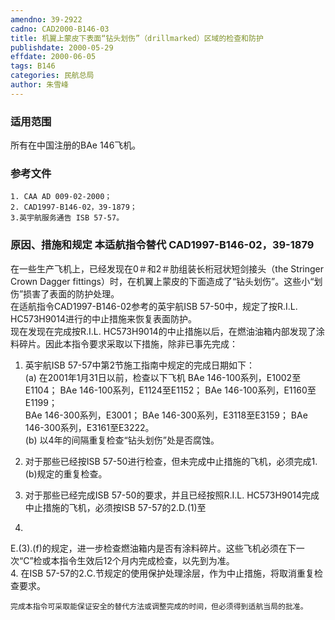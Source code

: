 ```yaml
---
amendno: 39-2922  
cadno: CAD2000-B146-03  
title: 机翼上蒙皮下表面“钻头划伤”（drillmarked）区域的检查和防护  
publishdate: 2000-05-29  
effdate: 2000-06-05  
tags: B146  
categories: 民航总局  
author: 朱雪峰  
---
```

  
### 适用范围  
所有在中国注册的BAe 146飞机。  
  
<!--more-->  
### 参考文件  
    1. CAA AD 009-02-2000；  
    2. CAD1997-B146-02，39-1879；  
    3.英宇航服务通告 ISB 57-57。  
  
### 原因、措施和规定 本适航指令替代 CAD1997-B146-02，39-1879  
在一些生产飞机上，已经发现在0＃和2＃肋组装长桁冠状短剑接头（the Stringer Crown Dagger fittings）时，在机翼上蒙皮的下面造成了“钻头划伤”。这些小“划伤”损害了表面的防护处理。  
    在适航指令CAD1997-B146-02参考的英宇航ISB 57-50中，规定了按R.I.L. HC573H9014进行的中止措施来恢复表面防护。  
    现在发现在完成按R.I.L. HC573H9014的中止措施以后，在燃油油箱内部发现了涂料碎片。因此本指令要求采取以下措施，除非已事先完成：  
  
1. 英宇航ISB 57-57中第2节施工指南中规定的完成日期如下：  
(a) 在2001年1月31日以前，检查以下飞机 BAe 146-100系列，E1002至E1104； BAe 146-100系列，E1124至E1152； BAe 146-100系列，E1160至E1199；  
BAe 146-300系列，E3001； BAe 146-300系列，E3118至E3159； BAe 146-300系列，E3161至E3222。  
(b) 以4年的间隔重复检查“钻头划伤”处是否腐蚀。  
  
2. 对于那些已经按ISB 57-50进行检查，但未完成中止措施的飞机，必须完成1.(b)规定的重复检查。  
3. 对于那些已经完成ISB 57-50的要求，并且已经按照R.I.L. HC573H9014完成中止措施的飞机，必须按ISB 57-57的2.D.(1)至  
2.  
E.(3).(f)的规定，进一步检查燃油箱内是否有涂料碎片。这些飞机必须在下一次“C”检或本指令生效后12个月内完成检查，以先到为准。  
 4. 在ISB 57-57的2.C.节规定的使用保护处理涂层，作为中止措施，将取消重复检查要求。  
  
    完成本指令可采取能保证安全的替代方法或调整完成的时间，但必须得到适航当局的批准。  
